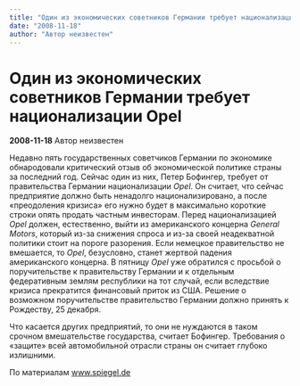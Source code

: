 ```yaml
---
title: "Один из экономических советников Германии требует национализации Opel"
date: "2008-11-18"
author: "Автор неизвестен"
---
```


# Один из экономических советников Германии требует национализации Opel

**2008-11-18** Автор неизвестен

Недавно пять государственных советчиков Германии по экономике обнародовали критический отзыв об экономической политике страны за последний год. Сейчас один из них, Петер Бофингер, требует от правительства Германии национализации *Opel*. Он считает, что сейчас предприятие должно быть ненадолго национализировано, а после «преодоления кризиса» его нужно будет в максимально короткие строки опять продать частным инвесторам. Перед национализацией *Opel* должен, естественно, выйти из американского концерна *General Motors*, который из-за снижения спроса и из-за своей неадекватной политики стоит на пороге разорения. Если немецкое правительство не вмешается, то *Opel*, безусловно, станет жертвой падения американского концерна. В пятницу *Opel* уже обратился с просьбой о поручительстве к правительству Германии и к отдельным федеративным землям республики на тот случай, если вследствие кризиса прекратится финансовый приток из США. Решение о возможном поручительстве правительство Германии должно принять к Рождеству, 25 декабря.

Что касается других предприятий, то они не нуждаются в таком срочном вмешательстве государства, считает Бофингер. Требования о «защите» всей автомобильной отрасли страны он считает глубоко излишними.

По материалам www.spiegel.de